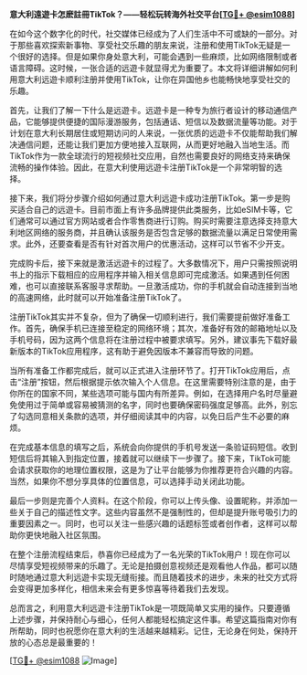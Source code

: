 **意大利遠遊卡怎麽註冊TikTok？——轻松玩转海外社交平台[[TG💪+ @esim1088](https://t.me/s/esim1088)]**

在如今这个数字化的时代，社交媒体已经成为了人们生活中不可或缺的一部分。对于那些喜欢探索新事物、享受社交乐趣的朋友来说，注册和使用TikTok无疑是一个很好的选择。但是如果你身处意大利，可能会遇到一些麻烦，比如网络限制或者语言障碍。这时候，一张合适的远遊卡就显得尤为重要了。本文将详细讲解如何利用意大利远遊卡顺利注册并使用TikTok，让你在异国他乡也能畅快地享受社交的乐趣。

首先，让我们了解一下什么是远遊卡。远遊卡是一种专为旅行者设计的移动通信产品，它能够提供便捷的国际漫游服务，包括通话、短信以及数据流量等功能。对于计划在意大利长期居住或短期访问的人来说，一张优质的远遊卡不仅能帮助我们解决通信问题，还能让我们更加方便地接入互联网，从而更好地融入当地生活。而TikTok作为一款全球流行的短视频社交应用，自然也需要良好的网络支持来确保流畅的操作体验。因此，在意大利使用远遊卡注册TikTok是一个非常明智的选择。

接下来，我们将分步骤介绍如何通过意大利远遊卡成功注册TikTok。第一步是购买适合自己的远遊卡。目前市面上有许多品牌提供此类服务，比如eSIM卡等，它们通常可以通过官方网站或者合作零售商进行订购。购买时需要注意选择支持意大利地区网络的服务商，并且确认该服务是否包含足够的数据流量以满足日常使用需求。此外，还要查看是否有针对首次用户的优惠活动，这样可以节省不少开支。

完成购卡后，接下来就是激活远遊卡的过程了。大多数情况下，用户只需按照说明书上的指示下载相应的应用程序并输入相关信息即可完成激活。如果遇到任何困难，也可以直接联系客服寻求帮助。一旦激活成功，你的手机就会自动连接到当地的高速网络，此时就可以开始准备注册TikTok了。

注册TikTok其实并不复杂，但为了确保一切顺利进行，我们需要提前做好准备工作。首先，确保手机已连接至稳定的网络环境；其次，准备好有效的邮箱地址以及手机号码，因为这两个信息将在注册过程中被要求填写。另外，建议事先下载好最新版本的TikTok应用程序，这有助于避免因版本不兼容而导致的问题。

当所有准备工作都完成后，就可以正式进入注册环节了。打开TikTok应用后，点击“注册”按钮，然后根据提示依次输入个人信息。在这里需要特别注意的是，由于你所在的国家不同，某些选项可能与国内有所差异。例如，在选择用户名时尽量避免使用过于简单或容易被猜测的名字，同时也要确保密码强度足够高。此外，别忘了勾选同意相关条款的选项，并仔细阅读其中的内容，以免日后产生不必要的麻烦。

在完成基本信息的填写之后，系统会向你提供的手机号发送一条验证码短信。收到短信后将其输入到指定位置，接着就可以继续下一步骤了。接下来，TikTok可能会请求获取你的地理位置权限，这是为了让平台能够为你推荐更符合兴趣的内容。当然，如果你不想分享具体的位置信息，可以选择手动关闭此功能。

最后一步则是完善个人资料。在这个阶段，你可以上传头像、设置昵称，并添加一些关于自己的描述性文字。这些内容虽然不是强制性的，但却是提升账号吸引力的重要因素之一。同时，也可以关注一些感兴趣的话题标签或者创作者，这样可以帮助你更快地融入社区氛围。

在整个注册流程结束后，恭喜你已经成为了一名光荣的TikTok用户！现在你可以尽情享受短视频带来的乐趣了。无论是拍摄创意视频还是观看他人作品，都可以随时随地通过意大利远遊卡实现无缝衔接。而且随着技术的进步，未来的社交方式将会变得更加多样化，相信未来会有更多惊喜等待着我们去发现。

总而言之，利用意大利远遊卡注册TikTok是一项既简单又实用的操作。只要遵循上述步骤，并保持耐心与细心，任何人都能轻松搞定这件事。希望这篇指南对你有所帮助，同时也祝愿你在意大利的生活越来越精彩。记住，无论身在何处，保持开放的心态总是最重要的！

[[TG💪+ @esim1088](https://t.me/s/esim1088) ![Image](https://i.postimg.cc/4NQfJmqS/Snipaste-2025-05-13-00-14-12.png)]